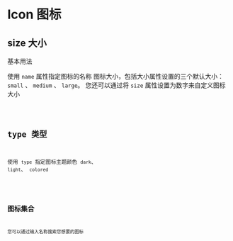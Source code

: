 # Icon 图标

## size 大小

基本用法

使用 `name` 属性指定图标的名称
图标大小，包括大小属性设置的三个默认大小：`small` 、 `medium` 、 `large`。
您还可以通过将 `size` 属性设置为数字来自定义图标大小

<code src="./demo/size.tsx" />

## type 类型

使用 `type` 指定图标主题颜色 `dark`、 `light`、 `colored`

<code src="./demo/type.tsx" background="rgb(186 207 186)">

## 图标集合

您可以通过输入名称搜索您想要的图标

<code src="./demo/list.tsx" inline />
